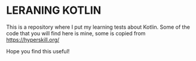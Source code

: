 # LERANING KOTLIN

This is a repository where I put my learning tests about Kotlin. Some of the code that you will find here is mine, some is copied from https://hyperskill.org/

Hope you find this useful!